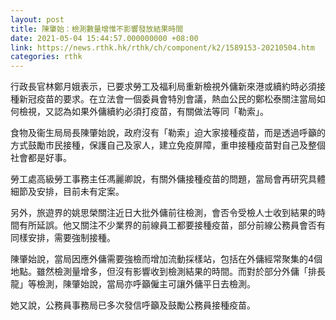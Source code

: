 ```yaml
---
layout: post
title: 陳肇始：檢測數量增惟不影響發放結果時間
date: 2021-05-04 15:44:57.000000000 +08:00
link: https://news.rthk.hk/rthk/ch/component/k2/1589153-20210504.htm
categories: rthk
---
```


行政長官林鄭月娥表示，已要求勞工及福利局重新檢視外傭新來港或續約時必須接種新冠疫苗的要求。在立法會一個委員會特別會議，熱血公民的鄭松泰關注當局如何檢視，又認為如果外傭續約必須打疫苗，有關做法等同「勒索」。

食物及衞生局局長陳肇始說，政府沒有「勒索」迫大家接種疫苗，而是透過呼籲的方式鼓勵市民接種，保護自己及家人，建立免疫屏障，重申接種疫苗對自己及整個社會都是好事。

勞工處高級勞工事務主任馮麗卿說，有關外傭接種疫苗的問題，當局會再研究具體細節及安排，目前未有定案。

另外，旅遊界的姚思榮關注近日大批外傭前往檢測，會否令受檢人士收到結果的時間有所延誤。他又關注不少業界的前線員工都要接種疫苗，部分前線公務員會否有同樣安排，需要強制接種。

陳肇始說，當局因應外傭需要強檢而增加流動採樣站，包括在外傭經常聚集的4個地點。雖然檢測量增多，但沒有影響收到檢測結果的時間。而對於部分外傭「排長龍」等檢測，陳肇始說，當局亦呼籲僱主可讓外傭平日去檢測。

她又說，公務員事務局已多次發信呼籲及鼓勵公務員接種疫苗。
